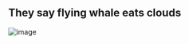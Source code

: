 ## They say flying whale eats clouds

![image](https://assets.saatchiart.com/saatchi/742148/art/3836742/2906625-JEXKLSNO-7.jpg)
